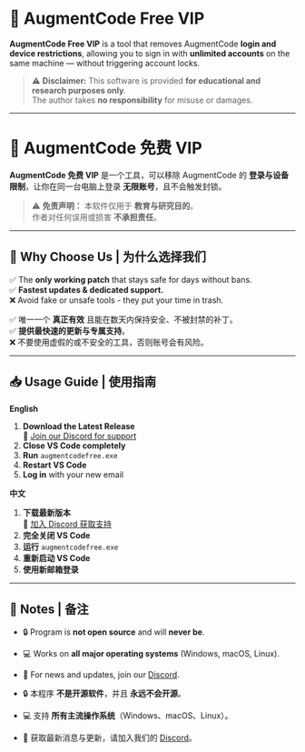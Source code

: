 # 🚀 AugmentCode Free VIP

**AugmentCode Free VIP** is a tool that removes AugmentCode **login and device restrictions**, allowing you to sign in with **unlimited accounts** on the same machine — without triggering account locks.  

> ⚠ **Disclaimer:** This software is provided **for educational and research purposes only**.  
> The author takes **no responsibility** for misuse or damages.

---

# 🚀 AugmentCode 免费 VIP

**AugmentCode 免费 VIP** 是一个工具，可以移除 AugmentCode 的 **登录与设备限制**，让你在同一台电脑上登录 **无限账号**，且不会触发封锁。  

> ⚠ **免责声明：** 本软件仅用于 **教育与研究目的**。  
> 作者对任何误用或损害 **不承担责任**。

---

## 👋 Why Choose Us | 为什么选择我们  

✅ The **only working patch** that stays safe for days without bans.  
✅ **Fastest updates & dedicated support.**  
❌ Avoid fake or unsafe tools - they put your time in trash.  

✅ 唯一一个 **真正有效** 且能在数天内保持安全、不被封禁的补丁。  
✅ **提供最快速的更新与专属支持**。  
❌ 不要使用虚假的或不安全的工具，否则账号会有风险。

---

## 📥 Usage Guide | 使用指南  

**English**  
1. **Download the Latest Release**  
   📎 [Join our Discord for support](https://discord.gg/C45ngMAkAZ)  
2. **Close VS Code completely**  
3. **Run** `augmentcodefree.exe`  
4. **Restart VS Code**  
5. **Log in** with your new email  

**中文**  
1. **下载最新版本**  
   📎 [加入 Discord 获取支持](https://discord.gg/C45ngMAkAZ)  
2. **完全关闭 VS Code**  
3. **运行** `augmentcodefree.exe`  
4. **重新启动 VS Code**  
5. **使用新邮箱登录**

---

## 📝 Notes | 备注  

- 🔒 Program is **not open source** and will **never be**.  
- 💻 Works on **all major operating systems** (Windows, macOS, Linux).  
- 📢 For news and updates, join our [Discord](https://discord.gg/C45ngMAkAZ).  

- 🔒 本程序 **不是开源软件**，并且 **永远不会开源**。  
- 💻 支持 **所有主流操作系统**（Windows、macOS、Linux）。  
- 📢 获取最新消息与更新，请加入我们的 [Discord](https://discord.gg/C45ngMAkAZ)。

